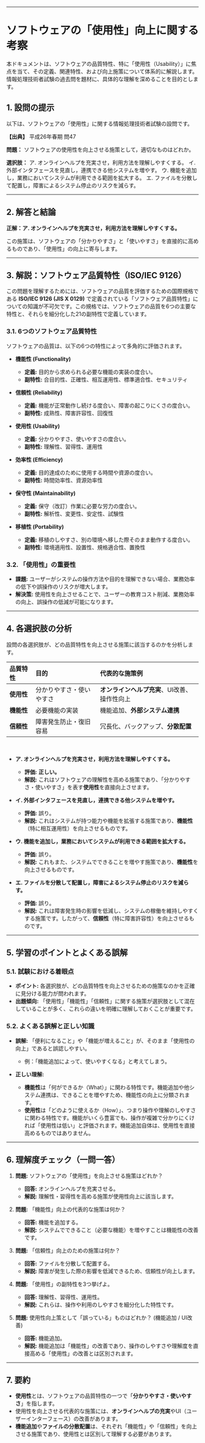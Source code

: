 
***

# ソフトウェアの「使用性」向上に関する考察

本ドキュメントは、ソフトウェアの品質特性、特に「使用性（Usability）」に焦点を当て、その定義、関連特性、および向上施策について体系的に解説します。情報処理技術者試験の過去問を題材に、具体的な理解を深めることを目的とします。

## 1. 設問の提示

以下は、ソフトウェアの「使用性」に関する情報処理技術者試験の設問です。

**【出典】** 平成26年春期 問47

**問題：**
ソフトウェアの使用性を向上させる施策として，適切なものはどれか。

**選択肢：**
ア. オンラインヘルプを充実させ，利用方法を理解しやすくする。
イ. 外部インタフェースを見直し，連携できる他システムを増やす。
ウ. 機能を追加し，業務においてシステムが利用できる範囲を拡大する。
エ. ファイルを分散して配置し，障害によるシステム停止のリスクを減らす。

---

## 2. 解答と結論

**正解：ア. オンラインヘルプを充実させ，利用方法を理解しやすくする。**

この施策は、ソフトウェアの「分かりやすさ」と「使いやすさ」を直接的に高めるものであり、「使用性」の向上に寄与します。

---

## 3. 解説：ソフトウェア品質特性（ISO/IEC 9126）

この問題を理解するためには、ソフトウェアの品質を評価するための国際規格である **ISO/IEC 9126 (JIS X 0129)** で定義されている「ソフトウェア品質特性」についての知識が不可欠です。この規格では、ソフトウェアの品質を6つの主要な特性と、それらを細分化した21の副特性で定義しています。

### 3.1. 6つのソフトウェア品質特性

ソフトウェアの品質は、以下の6つの特性によって多角的に評価されます。

*   **機能性 (Functionality)**
    *   **定義:** 目的から求められる必要な機能の実装の度合い。
    *   **副特性:** 合目的性、正確性、相互運用性、標準適合性、セキュリティ

*   **信頼性 (Reliability)**
    *   **定義:** 機能が正常動作し続ける度合い、障害の起こりにくさの度合い。
    *   **副特性:** 成熟性、障害許容性、回復性

*   **使用性 (Usability)**
    *   **定義:** 分かりやすさ、使いやすさの度合い。
    *   **副特性:** 理解性、習得性、運用性

*   **効率性 (Efficiency)**
    *   **定義:** 目的達成のために使用する時間や資源の度合い。
    *   **副特性:** 時間効率性、資源効率性

*   **保守性 (Maintainability)**
    *   **定義:** 保守（改訂）作業に必要な労力の度合い。
    *   **副特性:** 解析性、変更性、安定性、試験性

*   **移植性 (Portability)**
    *   **定義:** 移植のしやすさ、別の環境へ移した際そのまま動作する度合い。
    *   **副特性:** 環境適用性、設置性、規格適合性、置換性

### 3.2. 「使用性」の重要性

*   **課題:** ユーザーがシステムの操作方法や目的を理解できない場合、業務効率の低下や誤操作のリスクが増大します。
*   **解決策:** 使用性を向上させることで、ユーザーの教育コスト削減、業務効率の向上、誤操作の低減が可能になります。

---

## 4. 各選択肢の分析

設問の各選択肢が、どの品質特性を向上させる施策に該当するのかを分析します。

| 品質特性 | 目的 | 代表的な施策例 |
| :--- | :--- | :--- |
| **使用性** | 分かりやすさ・使いやすさ | **オンラインヘルプ充実**、UI改善、操作性向上 |
| **機能性** | 必要機能の実装 | 機能追加、**外部システム連携** |
| **信頼性** | 障害発生防止・復旧容易 | 冗長化、バックアップ、**分散配置** |

<br>

*   **ア. オンラインヘルプを充実させ，利用方法を理解しやすくする。**
    *   **評価:** **正しい。**
    *   **解説:** これはソフトウェアの理解性を高める施策であり、「分かりやすさ・使いやすさ」を表す**使用性**を直接向上させます。

*   **イ. 外部インタフェースを見直し，連携できる他システムを増やす。**
    *   **評価:** 誤り。
    *   **解説:** これはシステムが持つ能力や機能を拡張する施策であり、**機能性**（特に相互運用性）を向上させるものです。

*   **ウ. 機能を追加し，業務においてシステムが利用できる範囲を拡大する。**
    *   **評価:** 誤り。
    *   **解説:** これもまた、システムでできることを増やす施策であり、**機能性**を向上させるものです。

*   **エ. ファイルを分散して配置し，障害によるシステム停止のリスクを減らす。**
    *   **評価:** 誤り。
    *   **解説:** これは障害発生時の影響を低減し、システムの稼働を維持しやすくする施策です。したがって、**信頼性**（特に障害許容性）を向上させるものです。

---

## 5. 学習のポイントとよくある誤解

### 5.1. 試験における着眼点

*   **ポイント:** 各選択肢が、どの品質特性を向上させるための施策なのかを正確に見分ける能力が問われます。
*   **出題傾向:** 「使用性」「機能性」「信頼性」に関する施策が選択肢として混在していることが多く、これらの違いを明確に理解しておくことが重要です。

### 5.2. よくある誤解と正しい知識

*   **誤解:** 「便利になること」や「機能が増えること」が、そのまま「使用性の向上」であると誤認しやすい。
    *   例：「機能追加によって、使いやすくなる」と考えてしまう。

*   **正しい理解:**
    *   **機能性**は「何ができるか（What）」に関わる特性です。機能追加や他システム連携は、できることを増やすため、機能性の向上に分類されます。
    *   **使用性**は「どのように使えるか（How）」、つまり操作や理解のしやすさに関わる特性です。機能がいくら豊富でも、操作が複雑で分かりにくければ「使用性は低い」と評価されます。機能追加自体は、使用性を直接高めるものではありません。

---

## 6. 理解度チェック（一問一答）

1.  **問題:** ソフトウェアの「使用性」を向上させる施策はどれか？
    *   **回答:** オンラインヘルプを充実させる。
    *   **解説:** 理解性・習得性を高める施策が使用性向上に該当します。

2.  **問題:** 「機能性」向上の代表的な施策は何か？
    *   **回答:** 機能を追加する。
    *   **解説:** システムでできること（必要な機能）を増やすことは機能性の改善です。

3.  **問題:** 「信頼性」向上のための施策は何か？
    *   **回答:** ファイルを分散して配置する。
    *   **解説:** 障害が発生した際の影響を低減できるため、信頼性が向上します。

4.  **問題:** 「使用性」の副特性を3つ挙げよ。
    *   **回答:** 理解性、習得性、運用性。
    *   **解説:** これらは、操作や利用のしやすさを細分化した特性です。

5.  **問題:** 使用性向上策として「誤っている」ものはどれか？ (機能追加 / UI改善)
    *   **回答:** 機能追加。
    *   **解説:** 機能追加は「機能性」の改善であり、操作のしやすさや理解度を直接高める「使用性」の改善とは区別されます。

---

## 7. 要約

*   **使用性**とは、ソフトウェアの品質特性の一つで「**分かりやすさ・使いやすさ**」を指します。
*   使用性を向上させる代表的な施策には、**オンラインヘルプの充実**やUI（ユーザーインターフェース）の改善があります。
*   **機能追加**や**ファイルの分散配置**は、それぞれ「機能性」や「信頼性」を向上させる施策であり、使用性とは区別して理解する必要があります。
